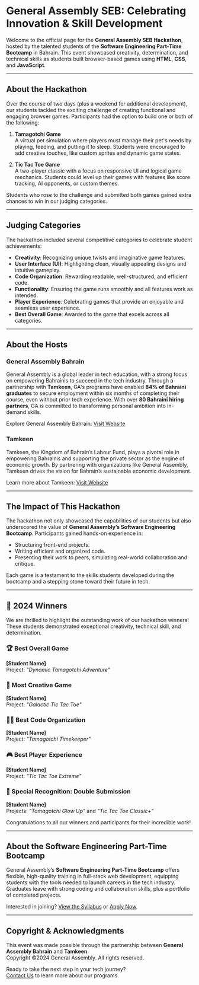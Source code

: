 # General Assembly SEB: Celebrating Innovation & Skill Development

Welcome to the official page for the **General Assembly SEB Hackathon**, hosted by the talented students of the **Software Engineering Part-Time Bootcamp** in Bahrain. This event showcased creativity, determination, and technical skills as students built browser-based games using **HTML**, **CSS**, and **JavaScript**.

---

## About the Hackathon

Over the course of two days (plus a weekend for additional development), our students tackled the exciting challenge of creating functional and engaging browser games. Participants had the option to build one or both of the following:

1. **Tamagotchi Game**  
   A virtual pet simulation where players must manage their pet's needs by playing, feeding, and putting it to sleep. Students were encouraged to add creative touches, like custom sprites and dynamic game states.

2. **Tic Tac Toe Game**  
   A two-player classic with a focus on responsive UI and logical game mechanics. Students could level up their games with features like score tracking, AI opponents, or custom themes.

Students who rose to the challenge and submitted both games gained extra chances to win in our judging categories.

---

## Judging Categories

The hackathon included several competitive categories to celebrate student achievements:

- **Creativity**: Recognizing unique twists and imaginative game features.
- **User Interface (UI)**: Highlighting clean, visually appealing designs and intuitive gameplay.
- **Code Organization**: Rewarding readable, well-structured, and efficient code.
- **Functionality**: Ensuring the game runs smoothly and all features work as intended.
- **Player Experience**: Celebrating games that provide an enjoyable and seamless user experience.
- **Best Overall Game**: Awarded to the game that excels across all categories.

---

## About the Hosts

### General Assembly Bahrain
General Assembly is a global leader in tech education, with a strong focus on empowering Bahrainis to succeed in the tech industry. Through a partnership with **Tamkeen**, GA's programs have enabled **84% of Bahraini graduates** to secure employment within six months of completing their course, even without prior tech experience. With over **80 Bahraini hiring partners**, GA is committed to transforming personal ambition into in-demand skills.

Explore General Assembly Bahrain: [Visit Website](https://learn.generalassemb.ly/bahrain/)

### Tamkeen
Tamkeen, the Kingdom of Bahrain’s Labour Fund, plays a pivotal role in empowering Bahrainis and supporting the private sector as the engine of economic growth. By partnering with organizations like General Assembly, Tamkeen drives the vision for Bahrain’s sustainable economic development.

Learn more about Tamkeen: [Visit Website](https://www.tamkeen.bh)

---

## The Impact of This Hackathon

The hackathon not only showcased the capabilities of our students but also underscored the value of **General Assembly’s Software Engineering Bootcamp**. Participants gained hands-on experience in:
- Structuring front-end projects.
- Writing efficient and organized code.
- Presenting their work to peers, simulating real-world collaboration and critique.

Each game is a testament to the skills students developed during the bootcamp and a stepping stone toward their future in tech.

---

## 🎉 2024 Winners

We are thrilled to highlight the outstanding work of our hackathon winners! These students demonstrated exceptional creativity, technical skill, and determination.

### 🏆 Best Overall Game
**[Student Name]**  
Project: *"Dynamic Tamagotchi Adventure"*  

### 🎨 Most Creative Game
**[Student Name]**  
Project: *"Galactic Tic Tac Toe"*  

### 👩‍💻 Best Code Organization
**[Student Name]**  
Project: *"Tamagotchi Timekeeper"*  

### 🎮 Best Player Experience
**[Student Name]**  
Project: *"Tic Tac Toe Extreme"*  

### 🌟 Special Recognition: Double Submission
**[Student Name]**  
Projects: *"Tamagotchi Glow Up"* and *"Tic Tac Toe Classic+"*  

Congratulations to all our winners and participants for their incredible work!

---

## About the Software Engineering Part-Time Bootcamp

General Assembly’s **Software Engineering Part-Time Bootcamp** offers flexible, high-quality training in full-stack web development, equipping students with the tools needed to launch careers in the tech industry. Graduates leave with strong coding and collaboration skills, plus a portfolio of completed projects.

Interested in joining? [View the Syllabus](https://learn.generalassemb.ly/bahrain/) or [Apply Now](https://learn.generalassemb.ly/bahrain/).

---

## Copyright & Acknowledgments

This event was made possible through the partnership between **General Assembly Bahrain** and **Tamkeen**.  
Copyright ©2024 General Assembly. All rights reserved.  

Ready to take the next step in your tech journey?  
[Contact Us](mailto:middle.east@generalassemb.ly) to learn more about our programs.
